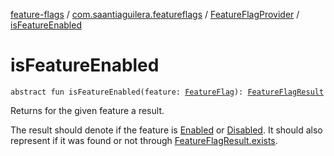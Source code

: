 [feature-flags](../../index.md) / [com.saantiaguilera.featureflags](../index.md) / [FeatureFlagProvider](index.md) / [isFeatureEnabled](./is-feature-enabled.md)

# isFeatureEnabled

`abstract fun isFeatureEnabled(feature: `[`FeatureFlag`](../-feature-flag/index.md)`): `[`FeatureFlagResult`](../-feature-flag-result/index.md)

Returns for the given feature a result.

The result should denote if the feature is [Enabled](../-feature-flag-result/-enabled/index.md) or
[Disabled](../-feature-flag-result/-disabled/index.md). It should also represent if it was found or not
through [FeatureFlagResult.exists](../-feature-flag-result/exists.md).

